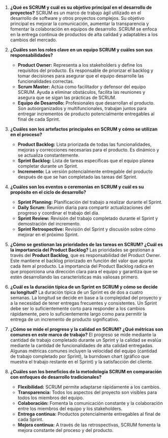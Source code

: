 1. **¿Qué es SCRUM y cuál es su objetivo principal en el desarrollo de proyectos?**
   SCRUM es un marco de trabajo ágil utilizado en el desarrollo de software y otros proyectos complejos. Su objetivo principal es mejorar la comunicación, aumentar la transparencia y fomentar la colaboración en equipos de desarrollo. SCRUM se enfoca en la entrega continua de productos de alta calidad y adaptables a los cambios del mercado.

2. **¿Cuáles son los roles clave en un equipo SCRUM y cuáles son sus responsabilidades?**
   - **Product Owner:** Representa a los stakeholders y define los requisitos del producto. Es responsable de priorizar el backlog y tomar decisiones para asegurar que el equipo desarrolle las funcionalidades correctas.
   - **Scrum Master:** Actúa como facilitador y defensor del equipo SCRUM. Ayuda a eliminar obstáculos, facilita las reuniones y asegura que se sigan las prácticas de SCRUM.
   - **Equipo de Desarrollo:** Profesionales que desarrollan el producto. Son autoorganizados y multifuncionales, trabajan juntos para entregar incrementos de producto potencialmente entregables al final de cada Sprint.

3. **¿Cuáles son los artefactos principales en SCRUM y cómo se utilizan en el proceso?**
   - **Product Backlog:** Lista priorizada de todas las funcionalidades, mejoras y correcciones necesarias para el producto. Es dinámico y se actualiza constantemente.
   - **Sprint Backlog:** Lista de tareas específicas que el equipo planea completar durante un Sprint.
   - **Incremento:** La versión potencialmente entregable del producto después de que se han completado las tareas del Sprint.

4. **¿Cuáles son los eventos o ceremonias en SCRUM y cuál es su propósito en el ciclo de desarrollo?**
   - **Sprint Planning:** Planificación del trabajo a realizar durante el Sprint.
   - **Daily Scrum:** Reunión diaria para compartir actualizaciones del progreso y coordinar el trabajo del día.
   - **Sprint Review:** Revisión del trabajo completado durante el Sprint y demostración del incremento.
   - **Sprint Retrospective:** Revisión del Sprint y discusión sobre cómo mejorar en el próximo Sprint.

5. **¿Cómo se gestionan las prioridades de las tareas en SCRUM? ¿Cuál es la importancia del Product Backlog?**
   Las prioridades se gestionan a través del **Product Backlog**, que es responsabilidad del Product Owner. Este mantiene el backlog priorizado en función del valor que aporta cada ítem al producto. La importancia del Product Backlog radica en que proporciona una dirección clara para el equipo y garantiza que se estén desarrollando las características más valiosas primero.

6. **¿Cuál es la duración típica de un Sprint en SCRUM y cómo se decide su longitud?**
   La duración típica de un Sprint es de dos a cuatro semanas. La longitud se decide en base a la complejidad del proyecto y a la necesidad de tener entregas frecuentes y consistentes. Un Sprint debe ser lo suficientemente corto para responder a los cambios rápidamente, pero lo suficientemente largo como para permitir la entrega de un incremento de producto significativo.

7. **¿Cómo se mide el progreso y la calidad en SCRUM? ¿Qué métricas son comunes en este marco de trabajo?**
   El progreso se mide mediante la cantidad de trabajo completado durante un Sprint y la calidad se evalúa mediante la cantidad de funcionalidades de alta calidad entregadas. Algunas métricas comunes incluyen la velocidad del equipo (cantidad de trabajo completado por Sprint), la burndown chart (gráfico que muestra el trabajo restante en el Sprint) y la satisfacción del cliente.

8. **¿Cuáles son los beneficios de la metodología SCRUM en comparación con enfoques de desarrollo tradicionales?**
   - **Flexibilidad:** SCRUM permite adaptarse rápidamente a los cambios.
   - **Transparencia:** Todos los aspectos del proyecto son visibles para todos los miembros del equipo.
   - **Colaboración:** Fomenta la comunicación constante y la colaboración entre los miembros del equipo y los stakeholders.
   - **Entrega continua:** Productos potencialmente entregables al final de cada Sprint.
   - **Mejora continua:** A través de las retrospectivas, SCRUM fomenta la mejora constante del proceso y del producto.
